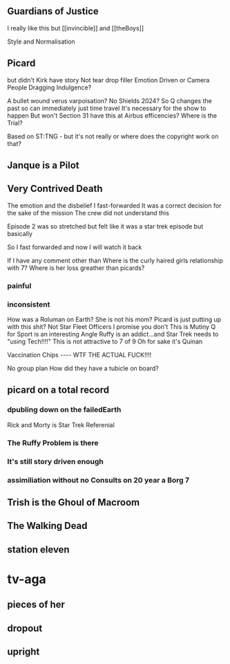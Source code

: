 ## Guardians of Justice
I really like this but [[invincible]] and [[theBoys]]

Style and Normalisation

## Picard
but didn't Kirk have story
Not tear drop filler
Emotion Driven or Camera People Dragging Indulgence?

A bullet wound verus varpoisation?
No Shields
2024?
So Q changes the past so can immediately just time travel
It's necessary for the show to happen
But won't Section 31 have this at Airbus efficencies?
Where is the Trial?

Based on ST:TNG - but it's not really or where does the copyright work on that?


## Janque is a Pilot

## Very Contrived Death
The emotion and the disbelief
I fast-forwarded
It was a correct decision for the sake of the mission
The crew did not understand this

Episode 2 was so stretched but felt like it was a star trek episode but basically 

So I fast forwarded and now I will watch it back 

If I have any comment other than
Where is the curly haired girls relationship with 7? Where is her loss greather than picards?

### painful
### inconsistent
How was a Roluman on Earth?
She is not his mom?
Picard is just putting up with this shit?
Not Star Fleet Officers
I promise you don't 
This is Mutiny 
Q for Sport is an interesting Angle
Ruffy is an addict...and Star Trek needs to "using Tech!!!!"
This is not attractive to 7 of 9
Oh for sake it's Quinan

Vaccination Chips ---- WTF THE ACTUAL FUCK!!!!

No group plan
How did they have a tubicle on board?

## picard on a total record

### dpubling down on the failedEarth

Rick and Morty is Star Trek Referenial 


### The Ruffy Problem is there
### It's still story driven enough
### assimiliation without no Consults on 20 year a Borg 7
## Trish is the Ghoul of Macroom

## The Walking Dead

## station eleven

# tv-aga

## pieces of her

## dropout

## upright


